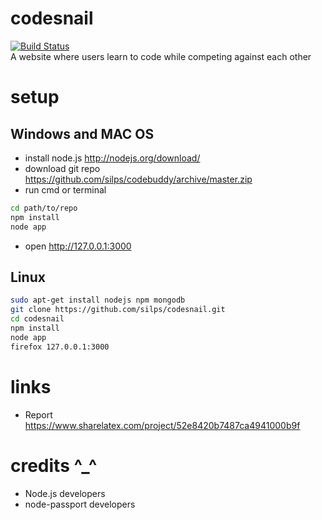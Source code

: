 codesnail
=========

[![Build Status](https://travis-ci.org/silps/codesnail.svg?branch=master)](https://travis-ci.org/silps/codesnail) <br>
A website where users learn to code while competing against each other

setup
=====

Windows and MAC OS
------------------
* install node.js http://nodejs.org/download/
* download git repo https://github.com/silps/codebuddy/archive/master.zip
* run cmd or terminal
```bash
cd path/to/repo
npm install
node app
```
* open http://127.0.0.1:3000

Linux
-----
```bash
sudo apt-get install nodejs npm mongodb
git clone https://github.com/silps/codesnail.git
cd codesnail
npm install
node app
firefox 127.0.0.1:3000
```

links
=====

* Report https://www.sharelatex.com/project/52e8420b7487ca4941000b9f

credits ^_^
===========

* Node.js developers
* node-passport developers
